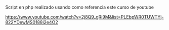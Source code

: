 Script en php realizado usando como referencia este curso de youtube

https://www.youtube.com/watch?v=2j8Q9_gRi9M&list=PLEbpWR0TUWTYj-822YDewMS0188i2e4O2